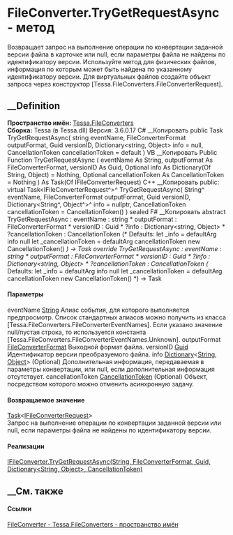 # FileConverter.TryGetRequestAsync - метод
Возвращает запрос на выполнение операции по конвертации заданной версии файла
в карточке или null, если параметры файла не найдены по идентификатору версии.
Используйте метод для физических файлов, информация по которым может быть
найдена по указанному идентификатору версии. Для виртуальных файлов создайте
объект запроса через конструктор [Tessa.FileConverters.FileConverterRequest].
## __Definition
 **Пространство имён:** [Tessa.FileConverters](N_Tessa_FileConverters.htm)  
 **Сборка:** Tessa (в Tessa.dll) Версия: 3.6.0.17
C# __Копировать
     public Task<IFileConverterRequest> TryGetRequestAsync(
    	string eventName,
    	FileConverterFormat outputFormat,
    	Guid versionID,
    	Dictionary<string, Object> info = null,
    	CancellationToken cancellationToken = default
    )
VB __Копировать
     Public Function TryGetRequestAsync ( 
    	eventName As String,
    	outputFormat As FileConverterFormat,
    	versionID As Guid,
    	Optional info As Dictionary(Of String, Object) = Nothing,
    	Optional cancellationToken As CancellationToken = Nothing
    ) As Task(Of IFileConverterRequest)
C++ __Копировать
     public:
    virtual Task<IFileConverterRequest^>^ TryGetRequestAsync(
    	String^ eventName, 
    	FileConverterFormat outputFormat, 
    	Guid versionID, 
    	Dictionary<String^, Object^>^ info = nullptr, 
    	CancellationToken cancellationToken = CancellationToken()
    ) sealed
F# __Копировать
     abstract TryGetRequestAsync : 
            eventName : string * 
            outputFormat : FileConverterFormat * 
            versionID : Guid * 
            ?info : Dictionary<string, Object> * 
            ?cancellationToken : CancellationToken 
    (* Defaults:
            let _info = defaultArg info null
            let _cancellationToken = defaultArg cancellationToken new CancellationToken()
    *)
    -> Task<IFileConverterRequest> 
    override TryGetRequestAsync : 
            eventName : string * 
            outputFormat : FileConverterFormat * 
            versionID : Guid * 
            ?info : Dictionary<string, Object> * 
            ?cancellationToken : CancellationToken 
    (* Defaults:
            let _info = defaultArg info null
            let _cancellationToken = defaultArg cancellationToken new CancellationToken()
    *)
    -> Task<IFileConverterRequest> 
#### Параметры
eventName [String](https://learn.microsoft.com/dotnet/api/system.string)
     Алиас события, для которого выполняется предпросмотр. Список стандартных алиасов можно получить из класса [Tessa.FileConverters.FileConverterEventNames]. Если указано значение null/пустая строка, то используется константа [Tessa.FileConverters.FileConverterEventNames.Unknown]. 
outputFormat
[FileConverterFormat](T_Tessa_FileConverters_FileConverterFormat.htm)
    Выходной формат файла.
versionID [Guid](https://learn.microsoft.com/dotnet/api/system.guid)
    Идентификатор версии преобразуемого файла.
info
[Dictionary](https://learn.microsoft.com/dotnet/api/system.collections.generic.dictionary-2)<[String](https://learn.microsoft.com/dotnet/api/system.string),
[Object](https://learn.microsoft.com/dotnet/api/system.object)> (Optional)
     Дополнительная информация, передаваемая в параметры конвертации, или null, если дополнительная информация отсутствует. 
cancellationToken
[CancellationToken](https://learn.microsoft.com/dotnet/api/system.threading.cancellationtoken)
(Optional)
    Объект, посредством которого можно отменить асинхронную задачу.
#### Возвращаемое значение
[Task](https://learn.microsoft.com/dotnet/api/system.threading.tasks.task-1)<[IFileConverterRequest](T_Tessa_FileConverters_IFileConverterRequest.htm)>  
Запрос на выполнение операции по конвертации заданной версии или null, если
параметры файла не найдены по идентификатору версии.
#### Реализации
[IFileConverter.TryGetRequestAsync(String, FileConverterFormat, Guid,
Dictionary<String, Object>,
CancellationToken)](M_Tessa_FileConverters_IFileConverter_TryGetRequestAsync.htm)  
##  __См. также
#### Ссылки
[FileConverter - ](T_Tessa_FileConverters_FileConverter.htm)
[Tessa.FileConverters - пространство имён](N_Tessa_FileConverters.htm)

